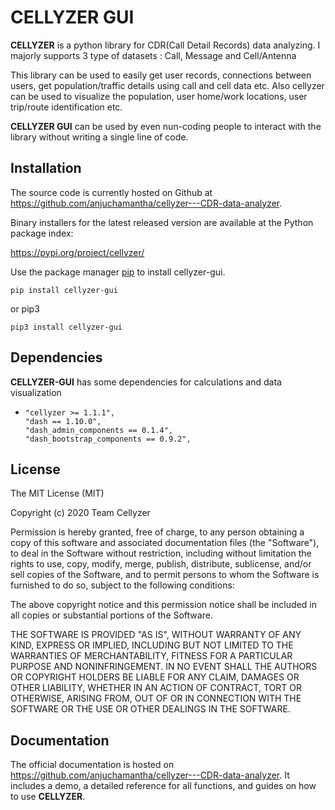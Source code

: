 # CELLYZER GUI

**CELLYZER** is a python library for CDR(Call Detail Records) data analyzing. I majorly supports 3 type of datasets : Call, Message and Cell/Antenna

This library can be used to easily get user records, connections between users, get population/traffic details using call and cell data etc. Also cellyzer can be used to visualize the population, user home/work locations, user trip/route identification etc.

**CELLYZER GUI** can be used by even nun-coding people to interact with the library without writing a single line of code.



## Installation

The source code is currently hosted on Github at https://github.com/anjuchamantha/cellyzer---CDR-data-analyzer. 

Binary installers for the latest released version are available at the Python package index:

https://pypi.org/project/cellyzer/

Use the package manager [pip](https://pip.pypa.io/en/stable/) to install cellyzer-gui.

```
pip install cellyzer-gui
```

or pip3

```
pip3 install cellyzer-gui
```



## Dependencies

**CELLYZER-GUI** has some dependencies for calculations and data visualization 

- ```
  "cellyzer >= 1.1.1",
  "dash == 1.10.0",
  "dash_admin_components == 0.1.4",
  "dash_bootstrap_components == 0.9.2",
  ```

## License

The MIT License (MIT)

Copyright (c) 2020 Team Cellyzer

Permission is hereby granted, free of charge, to any person obtaining a copy
of this software and associated documentation files (the "Software"), to deal
in the Software without restriction, including without limitation the rights
to use, copy, modify, merge, publish, distribute, sublicense, and/or sell
copies of the Software, and to permit persons to whom the Software is
furnished to do so, subject to the following conditions:

The above copyright notice and this permission notice shall be included in all
copies or substantial portions of the Software.

THE SOFTWARE IS PROVIDED "AS IS", WITHOUT WARRANTY OF ANY KIND, EXPRESS OR
IMPLIED, INCLUDING BUT NOT LIMITED TO THE WARRANTIES OF MERCHANTABILITY,
FITNESS FOR A PARTICULAR PURPOSE AND NONINFRINGEMENT. IN NO EVENT SHALL THE
AUTHORS OR COPYRIGHT HOLDERS BE LIABLE FOR ANY CLAIM, DAMAGES OR OTHER
LIABILITY, WHETHER IN AN ACTION OF CONTRACT, TORT OR OTHERWISE, ARISING FROM,
OUT OF OR IN CONNECTION WITH THE SOFTWARE OR THE USE OR OTHER DEALINGS IN THE
SOFTWARE.



## Documentation

The official documentation is hosted on https://github.com/anjuchamantha/cellyzer---CDR-data-analyzer. It includes a demo, a detailed reference for all functions, and guides on how to use **CELLYZER**. 

